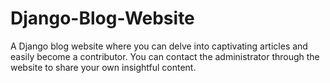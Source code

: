 # Django-Blog-Website
A Django blog website where you can delve into captivating articles and easily become a contributor. You can contact the administrator through the website to share your own insightful content.
